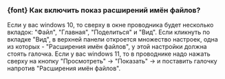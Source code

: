 ### {font} Как включить показ расширений имён файлов?
Если у вас windows 10, то сверху в окне проводника будет несколько вкладок: "Файл", "Главная", "Поделиться" и "Вид". Если кликнуть по вкладке "Вид", в верхней панели откроется множество настроек, одна из которых - "Расширения имён файлов", у этой настройки должна стоять галочка. Если у вас windows 11, то в проводнике надо нажать сверху на кнопку "Просмотреть" -> "Показать" -> и поставить галочку напротив "Расширения имён файлов".
